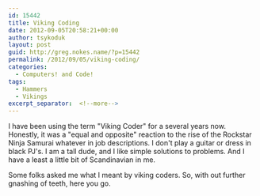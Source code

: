```yaml
---
id: 15442
title: Viking Coding
date: 2012-09-05T20:58:21+00:00
author: tsykoduk
layout: post
guid: http://greg.nokes.name/?p=15442
permalink: /2012/09/05/viking-coding/
categories:
  - Computers! and Code!
tags:
  - Hammers
  - Vikings
excerpt_separator:  <!--more-->
---
```

<p>I have been using the term "Viking Coder" for a several years now. Honestly, it was a "equal and opposite" reaction to the rise of the Rockstar Ninja Samurai whatever in job descriptions. I don't play a guitar or dress in black PJ's. I am a tall dude, and I like simple solutions to problems. And I have a least a little bit of Scandinavian in me.</p>


<p>Some folks asked me what I meant by viking coders. So, with out further gnashing of teeth, here you go.</p>

<!--more-->
<script src="https://gist.github.com/3643237.js?file=VikingCoders.md"></script>